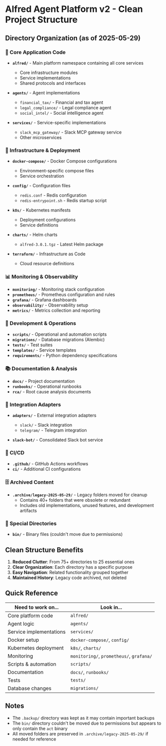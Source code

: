 # Alfred Agent Platform v2 - Clean Project Structure

## Directory Organization (as of 2025-05-29)

### 🎯 Core Application Code
- **`alfred/`** - Main platform namespace containing all core services
  - Core infrastructure modules
  - Service implementations
  - Shared protocols and interfaces
  
- **`agents/`** - Agent implementations
  - `financial_tax/` - Financial and tax agent
  - `legal_compliance/` - Legal compliance agent
  - `social_intel/` - Social intelligence agent

- **`services/`** - Service-specific implementations
  - `slack_mcp_gateway/` - Slack MCP gateway service
  - Other microservices

### 🐳 Infrastructure & Deployment
- **`docker-compose/`** - Docker Compose configurations
  - Environment-specific compose files
  - Service orchestration

- **`config/`** - Configuration files
  - `redis.conf` - Redis configuration
  - `redis-entrypoint.sh` - Redis startup script

- **`k8s/`** - Kubernetes manifests
  - Deployment configurations
  - Service definitions

- **`charts/`** - Helm charts
  - `alfred-3.0.1.tgz` - Latest Helm package

- **`terraform/`** - Infrastructure as Code
  - Cloud resource definitions

### 📊 Monitoring & Observability
- **`monitoring/`** - Monitoring stack configuration
- **`prometheus/`** - Prometheus configuration and rules
- **`grafana/`** - Grafana dashboards
- **`observability/`** - Observability setup
- **`metrics/`** - Metrics collection and reporting

### 🔧 Development & Operations
- **`scripts/`** - Operational and automation scripts
- **`migrations/`** - Database migrations (Alembic)
- **`tests/`** - Test suites
- **`templates/`** - Service templates
- **`requirements/`** - Python dependency specifications

### 📚 Documentation & Analysis
- **`docs/`** - Project documentation
- **`runbooks/`** - Operational runbooks
- **`rca/`** - Root cause analysis documents

### 🔌 Integration Adapters
- **`adapters/`** - External integration adapters
  - `slack/` - Slack integration
  - `telegram/` - Telegram integration

- **`slack-bot/`** - Consolidated Slack bot service

### 🚀 CI/CD
- **`.github/`** - GitHub Actions workflows
- **`ci/`** - Additional CI configurations

### 🗄️ Archived Content
- **`.archive/legacy-2025-05-29/`** - Legacy folders moved for cleanup
  - Contains 40+ folders that were obsolete or redundant
  - Includes old implementations, unused features, and development artifacts

### 📁 Special Directories
- **`bin/`** - Binary files (couldn't move due to permissions)

## Clean Structure Benefits

1. **Reduced Clutter**: From 75+ directories to 25 essential ones
2. **Clear Organization**: Each directory has a specific purpose
3. **Easy Navigation**: Related functionality grouped together
4. **Maintained History**: Legacy code archived, not deleted

## Quick Reference

| Need to work on... | Look in... |
|-------------------|------------|
| Core platform code | `alfred/` |
| Agent logic | `agents/` |
| Service implementations | `services/` |
| Docker setup | `docker-compose/`, `config/` |
| Kubernetes deployment | `k8s/`, `charts/` |
| Monitoring | `monitoring/`, `prometheus/`, `grafana/` |
| Scripts & automation | `scripts/` |
| Documentation | `docs/`, `runbooks/` |
| Tests | `tests/` |
| Database changes | `migrations/` |

## Notes

- The `.backup/` directory was kept as it may contain important backups
- The `bin/` directory couldn't be moved due to permissions but appears to only contain the `act` binary
- All moved folders are preserved in `.archive/legacy-2025-05-29/` if needed for reference